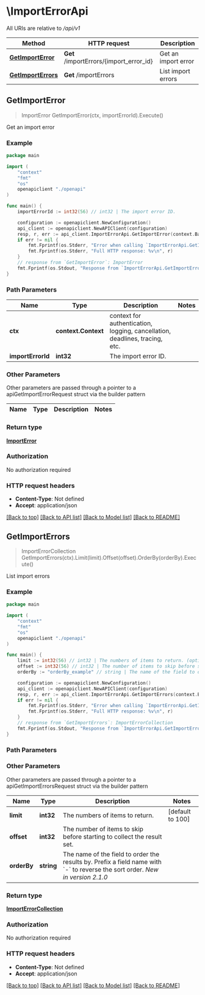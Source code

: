 <!--
 Licensed to the Apache Software Foundation (ASF) under one
 or more contributor license agreements.  See the NOTICE file
 distributed with this work for additional information
 regarding copyright ownership.  The ASF licenses this file
 to you under the Apache License, Version 2.0 (the
 "License"); you may not use this file except in compliance
 with the License.  You may obtain a copy of the License at

   http://www.apache.org/licenses/LICENSE-2.0

 Unless required by applicable law or agreed to in writing,
 software distributed under the License is distributed on an
 "AS IS" BASIS, WITHOUT WARRANTIES OR CONDITIONS OF ANY
 KIND, either express or implied.  See the License for the
 specific language governing permissions and limitations
 under the License.
 -->

# \ImportErrorApi

All URIs are relative to */api/v1*

Method | HTTP request | Description
------------- | ------------- | -------------
[**GetImportError**](ImportErrorApi.md#GetImportError) | **Get** /importErrors/{import_error_id} | Get an import error
[**GetImportErrors**](ImportErrorApi.md#GetImportErrors) | **Get** /importErrors | List import errors



## GetImportError

> ImportError GetImportError(ctx, importErrorId).Execute()

Get an import error

### Example

```go
package main

import (
    "context"
    "fmt"
    "os"
    openapiclient "./openapi"
)

func main() {
    importErrorId := int32(56) // int32 | The import error ID.

    configuration := openapiclient.NewConfiguration()
    api_client := openapiclient.NewAPIClient(configuration)
    resp, r, err := api_client.ImportErrorApi.GetImportError(context.Background(), importErrorId).Execute()
    if err != nil {
        fmt.Fprintf(os.Stderr, "Error when calling `ImportErrorApi.GetImportError``: %v\n", err)
        fmt.Fprintf(os.Stderr, "Full HTTP response: %v\n", r)
    }
    // response from `GetImportError`: ImportError
    fmt.Fprintf(os.Stdout, "Response from `ImportErrorApi.GetImportError`: %v\n", resp)
}
```

### Path Parameters


Name | Type | Description  | Notes
------------- | ------------- | ------------- | -------------
**ctx** | **context.Context** | context for authentication, logging, cancellation, deadlines, tracing, etc.
**importErrorId** | **int32** | The import error ID. | 

### Other Parameters

Other parameters are passed through a pointer to a apiGetImportErrorRequest struct via the builder pattern


Name | Type | Description  | Notes
------------- | ------------- | ------------- | -------------


### Return type

[**ImportError**](ImportError.md)

### Authorization

No authorization required

### HTTP request headers

- **Content-Type**: Not defined
- **Accept**: application/json

[[Back to top]](#) [[Back to API list]](../README.md#documentation-for-api-endpoints)
[[Back to Model list]](../README.md#documentation-for-models)
[[Back to README]](../README.md)


## GetImportErrors

> ImportErrorCollection GetImportErrors(ctx).Limit(limit).Offset(offset).OrderBy(orderBy).Execute()

List import errors

### Example

```go
package main

import (
    "context"
    "fmt"
    "os"
    openapiclient "./openapi"
)

func main() {
    limit := int32(56) // int32 | The numbers of items to return. (optional) (default to 100)
    offset := int32(56) // int32 | The number of items to skip before starting to collect the result set. (optional)
    orderBy := "orderBy_example" // string | The name of the field to order the results by. Prefix a field name with `-` to reverse the sort order.  *New in version 2.1.0*  (optional)

    configuration := openapiclient.NewConfiguration()
    api_client := openapiclient.NewAPIClient(configuration)
    resp, r, err := api_client.ImportErrorApi.GetImportErrors(context.Background()).Limit(limit).Offset(offset).OrderBy(orderBy).Execute()
    if err != nil {
        fmt.Fprintf(os.Stderr, "Error when calling `ImportErrorApi.GetImportErrors``: %v\n", err)
        fmt.Fprintf(os.Stderr, "Full HTTP response: %v\n", r)
    }
    // response from `GetImportErrors`: ImportErrorCollection
    fmt.Fprintf(os.Stdout, "Response from `ImportErrorApi.GetImportErrors`: %v\n", resp)
}
```

### Path Parameters



### Other Parameters

Other parameters are passed through a pointer to a apiGetImportErrorsRequest struct via the builder pattern


Name | Type | Description  | Notes
------------- | ------------- | ------------- | -------------
 **limit** | **int32** | The numbers of items to return. | [default to 100]
 **offset** | **int32** | The number of items to skip before starting to collect the result set. | 
 **orderBy** | **string** | The name of the field to order the results by. Prefix a field name with &#x60;-&#x60; to reverse the sort order.  *New in version 2.1.0*  | 

### Return type

[**ImportErrorCollection**](ImportErrorCollection.md)

### Authorization

No authorization required

### HTTP request headers

- **Content-Type**: Not defined
- **Accept**: application/json

[[Back to top]](#) [[Back to API list]](../README.md#documentation-for-api-endpoints)
[[Back to Model list]](../README.md#documentation-for-models)
[[Back to README]](../README.md)

